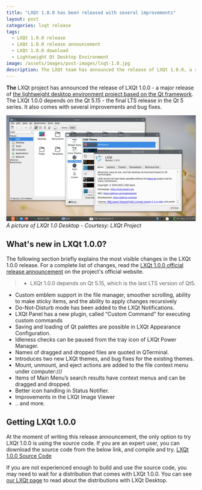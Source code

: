 ```yaml
---
title: "LXQt 1.0.0 has been released with several improvements"
layout: post
categories: lxqt release
tags:
  - LXQt 1.0.0 release
  - LXQt 1.0.0 release announcement
  - LXQt 1.0.0 download
  - Lightweight Qt Desktop Environment
image: /assets/images/post-images/lxqt-1.0.jpg
description: The LXQt team has announced the release of LXQt 1.0.0, a stable release of LXQt based on Qt 5.15 the final LTS release in Qt 5 Series. Read More on LXQt 1.0.0.
---
```


**The** LXQt project has announced the release of LXQt 1.0.0 - a major release of [the lightweight desktop environment project based on the Qt framework](/desktop/lxqt). The LXQt 1.0.0 depends on the Qt 5.15 - the final LTS release in the Qt 5 series. It also comes with several improvements and bug fixes.

![LXQt 1.0.0 featured image](/assets/images/post-images/lxqt-1.0.jpg)
*A picture of LXQt 1.0 Desktop - Courtesy: LXQt Project*

## What's new in LXQt 1.0.0?

The following section briefly explains the most visible changes in the LXQt 1.0.0 release. For a complete list of changes, read the [LXQt 1.0.0 official release announcement](https://lxqt-project.org/release/2021/11/07/lxqt-1-0-0/) on the project's official website.

> - LXQt 1.0.0 depends on Qt 5.15, which is the last LTS version of Qt5.
- Custom emblem support in the file manager, smoother scrolling, ability to make sticky items, and the ability to apply changes recursively
- Do-Not-Disturb mode has been added to the LXQt Notifications.
- LXQt Panel has a new plugin, called “Custom Command” for executing custom commands
- Saving and loading of Qt palettes are possible in LXQt Appearance Configuration.
- Idleness checks can be paused from the tray icon of LXQt Power Manager.
- Names of dragged and dropped files are quoted in QTerminal.
- Introduces two new LXQt themes, and bug fixes for the existing themes.
- Mount, unmount, and eject actions are added to the file context menu under computer:///
- Items of Main Menu’s search results have context menus and can be dragged and dropped.
- Better icon handling in Status Notifier.
- Improvements in the LXQt Image Viewer
- .. and more.


## Getting LXQt 1.0.0
At the moment of writing this release announcement, the only option to try LXQt 1.0.0 is using the source code. If you are an expert user, you can download the source code from the below link, and compile and try.
<a href="https://github.com/lxqt/libfm-qt/releases/tag/1.0.0" class="download">LXQt 1.0.0 Source Code</a>

If you are not experienced enough to build and use the source code, you may need to wait for a distribution that comes with LXQt 1.0.0. You can see [our LXQt page](/desktop/lxqt) to read about the distributions with LXQt Desktop.